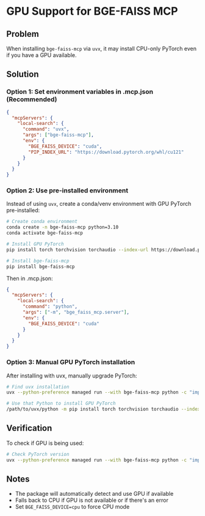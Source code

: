 # GPU Support for BGE-FAISS MCP

## Problem
When installing `bge-faiss-mcp` via `uvx`, it may install CPU-only PyTorch even if you have a GPU available.

## Solution

### Option 1: Set environment variables in .mcp.json (Recommended)
```json
{
  "mcpServers": {
    "local-search": {
      "command": "uvx",
      "args": ["bge-faiss-mcp"],
      "env": {
        "BGE_FAISS_DEVICE": "cuda",
        "PIP_INDEX_URL": "https://download.pytorch.org/whl/cu121"
      }
    }
  }
}
```

### Option 2: Use pre-installed environment
Instead of using `uvx`, create a conda/venv environment with GPU PyTorch pre-installed:

```bash
# Create conda environment
conda create -n bge-faiss-mcp python=3.10
conda activate bge-faiss-mcp

# Install GPU PyTorch
pip install torch torchvision torchaudio --index-url https://download.pytorch.org/whl/cu121

# Install bge-faiss-mcp
pip install bge-faiss-mcp
```

Then in .mcp.json:
```json
{
  "mcpServers": {
    "local-search": {
      "command": "python",
      "args": ["-m", "bge_faiss_mcp.server"],
      "env": {
        "BGE_FAISS_DEVICE": "cuda"
      }
    }
  }
}
```

### Option 3: Manual GPU PyTorch installation
After installing with uvx, manually upgrade PyTorch:

```bash
# Find uvx installation
uvx --python-preference managed run --with bge-faiss-mcp python -c "import sys; print(sys.executable)"

# Use that Python to install GPU PyTorch
/path/to/uvx/python -m pip install torch torchvision torchaudio --index-url https://download.pytorch.org/whl/cu121 --upgrade
```

## Verification
To check if GPU is being used:
```bash
# Check PyTorch version
uvx --python-preference managed run --with bge-faiss-mcp python -c "import torch; print(f'PyTorch: {torch.__version__}'); print(f'CUDA: {torch.cuda.is_available()}')"
```

## Notes
- The package will automatically detect and use GPU if available
- Falls back to CPU if GPU is not available or if there's an error
- Set `BGE_FAISS_DEVICE=cpu` to force CPU mode